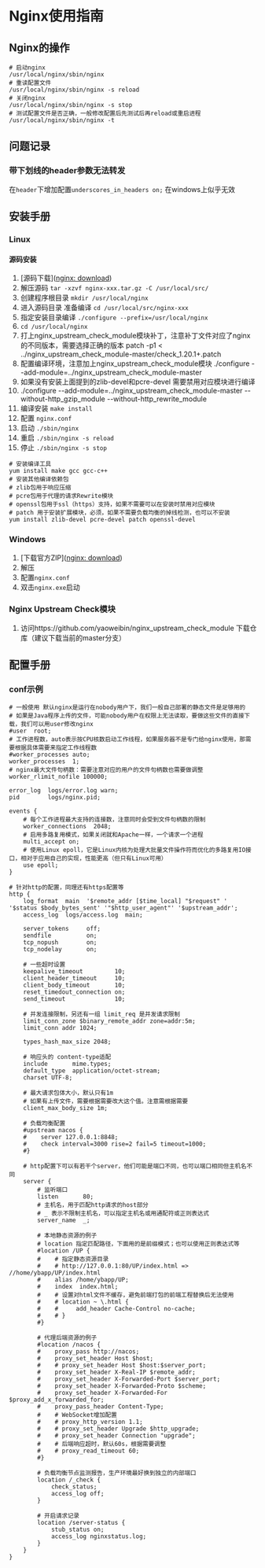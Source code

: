 # Nginx使用指南

## Nginx的操作
```shell
# 启动nginx
/usr/local/nginx/sbin/nginx
# 重读配置文件
/usr/local/nginx/sbin/nginx -s reload
# 关闭nginx
/usr/local/nginx/sbin/nginx -s stop
# 测试配置文件是否正确，一般修改配置后先测试后再reload或重启进程
/usr/local/nginx/sbin/nginx -t
```

## 问题记录

### 带下划线的header参数无法转发

在`header`下增加配置`underscores_in_headers on;` 在windows上似乎无效

## 安装手册

### Linux

#### 源码安装

1. [源码下载]([nginx: download](http://nginx.org/en/download.html))
2. 解压源码 `tar -xzvf nginx-xxx.tar.gz -C /usr/local/src/`
3. 创建程序根目录 `mkdir /usr/local/nginx`
4. 进入源码目录 准备编译 `cd /usr/local/src/nginx-xxx`
5. 指定安装目录编译 `./configure --prefix=/usr/local/nginx`
6. `cd /usr/local/nginx`
6. 打上nginx_upstream_check_module模块补丁，注意补丁文件对应了nginx的不同版本，需要选择正确的版本
patch -p1 < ../nginx_upstream_check_module-master/check_1.20.1+.patch
6. 配置编译环境，注意加上nginx_upstream_check_module模块
./configure --add-module=../nginx_upstream_check_module-master
6. 如果没有安装上面提到的zlib-devel和pcre-devel 需要禁用对应模块进行编译
6. ./configure --add-module=../nginx_upstream_check_module-master --without-http_gzip_module --without-http_rewrite_module
7. 编译安装 `make install`
8. 配置 `nginx.conf`
9. 启动 `./sbin/nginx`
10. 重启 `./sbin/nginx -s reload`
11. 停止 `./sbin/nginx -s stop`

```shell
# 安装编译工具
yum install make gcc gcc-c++
# 安装其他编译依赖包
# zlib包用于响应压缩
# pcre包用于代理的请求Rewrite模块
# openssl包用于ssl（https）支持，如果不需要可以在安装时禁用对应模块
# patch 用于安装扩展模块，必须，如果不需要负载均衡的掉线检测，也可以不安装
yum install zlib-devel pcre-devel patch openssl-devel
```

### Windows

1. [下载官方ZIP]([nginx: download](http://nginx.org/en/download.html))
2. 解压
3. 配置`nginx.conf`
4. 双击`nginx.exe`启动

### Nginx Upstream Check模块
1. 访问https://github.com/yaoweibin/nginx_upstream_check_module 下载仓库（建议下载当前的master分支）

## 配置手册

### conf示例

```nginx
# 一般使用 默认nginx是运行在nobody用户下，我们一般自己部署的静态文件是足够用的
# 如果是Java程序上传的文件，可能nobody用户在权限上无法读取，要做这些文件的直接下载，我们可以用user修改nginx
#user  root;
# 工作进程数，auto表示按CPU核数启动工作线程，如果服务器不是专门给nginx使用，那需要根据具体需要来指定工作线程数
#worker_processes auto;
worker_processes  1;
# nginx最大文件句柄数：需要注意对应的用户的文件句柄数也需要做调整
worker_rlimit_nofile 100000;

error_log  logs/error.log warn;
pid        logs/nginx.pid;

events {
    # 每个工作进程最大支持的连接数，注意同时会受到文件句柄数的限制
    worker_connections  2048;
    # 启用多路复用模式，如果关闭就和Apache一样，一个请求一个进程
    multi_accept on;
    # 使用Linux epoll，它是Linux内核为处理大批量文件操作符而优化的多路复用IO接口，相对于应用自己的实现，性能更高（但只有Linux可用）
    use epoll;
}

# 针对http的配置，同理还有https配置等
http {
    log_format  main  '$remote_addr [$time_local] "$request" ' '$status $body_bytes_sent' '"$http_user_agent"' '$upstream_addr';
    access_log  logs/access.log  main;

    server_tokens     off;
    sendfile          on;
    tcp_nopush        on;
    tcp_nodelay       on;

    # 一些超时设置
    keepalive_timeout         10;
    client_header_timeout     10;
    client_body_timeout       10;
    reset_timedout_connection on;
    send_timeout              10;

    # 并发连接限制，另还有一组 limit_req 是并发请求限制
    limit_conn_zone $binary_remote_addr zone=addr:5m;
    limit_conn addr 1024;

    types_hash_max_size 2048;

    # 响应头的 content-type适配
    include       mime.types;
    default_type  application/octet-stream;
    charset UTF-8;

    # 最大请求包体大小，默认只有1m
    # 如果有上传文件，需要根据需要改大这个值。注意需根据需要
    client_max_body_size 1m;

    # 负载均衡配置
    #upstream nacos {
    #    server 127.0.0.1:8848;
    #    check interval=3000 rise=2 fail=5 timeout=1000;
    #}

    # http配置下可以有若干个server，他们可能是端口不同，也可以端口相同但主机名不同
    server {
        # 监听端口
        listen       80;
        # 主机名，用于匹配http请求的host部分
        # _ 表示不限制主机名，可以指定主机名或用通配符或正则表达式
        server_name  _;

        # 本地静态资源的例子
        # location 指定匹配路径，下面用的是前缀模式；也可以使用正则表达式等
        #location /UP {
        #    # 指定静态资源目录
        #    # http://127.0.0.1:80/UP/index.html => //home/ybapp/UP/index.html
        #    alias /home/ybapp/UP;
        #    index  index.html;
        #    # 设置对html文件不缓存，避免前端打包的前端工程替换后无法使用
        #    # location ~ \.html {
        #    #     add_header Cache-Control no-cache;
        #    # }
        #}

        # 代理后端资源的例子
        #location /nacos {
        #    proxy_pass http://nacos;
        #    proxy_set_header Host $host;
        #    # proxy_set_header Host $host:$server_port;
        #    proxy_set_header X-Real-IP $remote_addr;
        #    proxy_set_header X-Forwarded-Port $server_port;
        #    proxy_set_header X-Forwarded-Proto $scheme;
        #    proxy_set_header X-Forwarded-For $proxy_add_x_forwarded_for;
        #    proxy_pass_header Content-Type;
        #    # WebSocket增加配置
        #    # proxy_http_version 1.1;
        #    # proxy_set_header Upgrade $http_upgrade;
        #    # proxy_set_header Connection "upgrade";
        #    # 后端响应超时，默认60s，根据需要调整
        #    # proxy_read_timeout 60;
        #}

        # 负载均衡节点监测报告，生产环境最好换到独立的内部端口
        location /_check {
            check_status;
            access_log off;
        }
        
        # 开启请求记录
        location /server-status {
            stub_status on;
            access_log nginxstatus.log;
        }
    }
}
```

